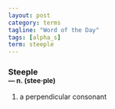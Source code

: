 ```yaml
---
layout: post
category: terms
tagline: "Word of the Day"
tags: [alpha_s]
term: steeple
---
```


<h3>Steeple<br/> <small>&mdash; n. (stee<span>&middot;</span>ple)</small></h3>
<p><ol>
<li>a perpendicular consonant</li>
</ol></p>
